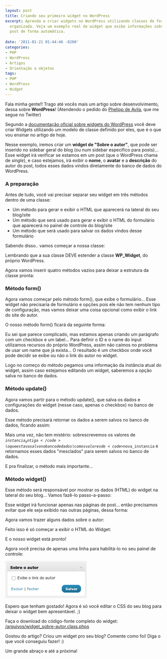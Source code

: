 ```yaml
---
layout: post
title: Criando seu primeiro widget no WordPress
excerpt: Aprenda a criar widgets no WordPress utilizando classes de forma fácil e
  organizada. Veja um exemplo real de widget que exibe informações sobre o autor do
  post de forma automática.

date: '2011-01-21 01:44:46 -0200'
categories:
- PHP
- WordPress
- Artigos
- Orientação a objetos
tags:
- PHP
- WordPress
- Widget
---
```

Fala minha gente!! Trago até vocês mais um artigo sobre desenvolvimento, dessa sobre <strong>WordPress</strong>! (Atendendo o pedido do [Phelipp de Avila](https://twitter.com/PhelippdeAvila), que me segue no Twitter)

Segundo a [documentação oficial sobre widgets do WordPress](http://codex.wordpress.org/Widgets_API) você deve criar Widgets utilizando um modelo de classe definido por eles, que é o que vou ensinar no artigo de hoje.

Nesse exemplo, iremos criar um <strong>widget de "Sobre o autor"</strong>, que pode ser inserido no sidebar geral do blog (ou num sidebar específico para posts)... Esse widget irá verificar se estamos em um post (que o WordPress chama de <em>single</em>), e caso estejamos, irá exibir o <strong>nome</strong>, o <strong>avatar</strong> e a <strong>descrição</strong> do autor do post, todos esses dados vindos diretamente do banco de dados do WordPress.

<h3>A preparação</h3>
Antes de tudo, você vai precisar separar seu widget em três métodos dentro de uma classe:

<ul>
<li>Um método para gerar e exibir o HTML que aparecerá na lateral do seu blog/site</li>
<li>Um método que será usado para gerar e exibir o HTML do formulário que aparecerá no painel de controle do blog/site</li>
<li>Um método que será usado para salvar os dados vindos desse formulário</li>
</ul>
Sabendo disso.. vamos começar a nossa classe:


<div data-gist-id="1181e8d27fcf16f0fcac" data-gist-show-loading="false"></div>

Lembrando que a sua classe DEVE estender a classe <strong>WP_Widget</strong>, do próprio WordPress.

Agora vamos inserir quatro métodos vazios para deixar a estrutura da classe pronta:


<div data-gist-id="36aa215f03e0f947bc98" data-gist-show-loading="false"></div>

<h3>Método form()</h3>
Agora vamos começar pelo método form(), que exibe o formulário... Esse widget não precisaria de formulário e opções pois ele não tem nenhum tipo de configuração, mas vamos deixar uma coisa opcional como exibir o link do site do autor.

O nosso método form() ficará da seguinte forma:


<div data-gist-id="0d37e045e1b7ff73cad7" data-gist-show-loading="false"></div>

Eu sei que parece complicado, mas estamos apenas criando um parágrafo com um checkbox e um label... Para definir o ID e o name do input utilizamos recursos do próprio WordPress, assim não caímos no problema de usar um name que já exista... O resultado é um checkbox onde você pode decidir se exibe ou não o link do autor no widget.

Logo no começo do método pegamos uma informação da instância atual do widget, assim caso estejamos editando um widget, saberemos a opção salva no banco de dados.

<h3>Método update()</h3>
Agora vamos partir para o método update(), que salva os dados e configurações do widget (nesse caso, apenas o checkbox) no banco de dados.

Esse método precisará retornar os dados a serem salvos no banco de dados, ficando assim:


<div data-gist-id="5efa183cda1e5c879972" data-gist-show-loading="false"></div>

Mais uma vez, não tem mistério: sobrescrevemos os valores de <code>$instancia_antiga</code> (o que estava salvo no banco de dados) com os valores de <code>$nova_instancia</code> e retornamos esses dados "mesclados" para serem salvos no banco de dados.

E pra finalizar, o método mais importante...

<h3>Método widget()</h3>
Esse método será responsável por mostrar os dados (HTML) do widget na lateral do seu blog... Vamos fazê-lo passo-a-passo:

Esse widget irá funcionar apenas nas páginas de post... então precisamos evitar que ele seja exibido nas outras páginas, dessa forma:


<div data-gist-id="c3b12376128070567fa2" data-gist-show-loading="false"></div>

Agora vamos trazer alguns dados sobre o autor:


<div data-gist-id="1866a8b949c702cba879" data-gist-show-loading="false"></div>

Feito isso é só começar a exibir o HTML do Widget:

<div data-gist-id="a81bbb2b0d4f7988a1f1" data-gist-show-loading="false"></div>

E o nosso widget está pronto!

Agora você precisa de apenas uma linha para habilitá-lo no seu painel de controle:

<div data-gist-id="09f6f947ebad87870323" data-gist-show-loading="false"></div>

<img src="/assets/uploads/2011/01/1295580557334.png" alt="" title="Widget sobre o autor" width="263" height="120" class="size-full wp-image-1389" />

Espero que tenham gostado! Agora é só você editar o CSS do seu blog para deixar o widget bem apresentável. ;)

Faça o download do código-fonte completo do widget: [/arquivos/widget_sobre-autor.class.phps](/arquivos/widget_sobre-autor.class.phps)

Gostou do artigo? Criou um widget pro seu blog? Comente como foi! Diga o que você conseguiu fazer! :)

Um grande abraço e até a próxima!

